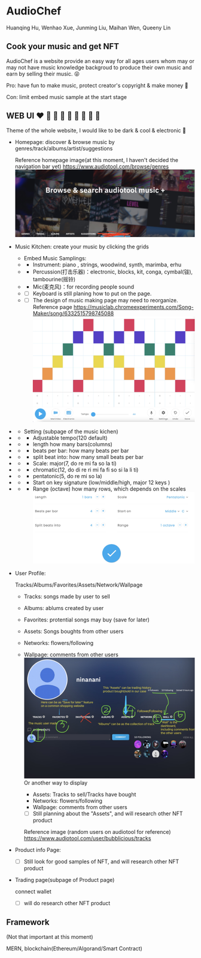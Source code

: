 # AudioChef

Huanqing Hu, Wenhao Xue, Junming Liu, Maihan Wen, Queeny Lin

## Cook your music and get NFT

AudioChef is a website provide an easy way for all ages users whom may or may not have music knowledge backgroud to produce their own music and earn by selling their music.
:stuck_out_tongue_closed_eyes:

Pro: have fun to make music, protect creator's copyright & make money :money_mouth_face:

Con: limit embed music sample at the start stage

## WEB UI :heart: :orange_heart: :yellow_heart: :green_heart: :blue_heart: :purple_heart: :brown_heart: :black_heart: :white_heart:

Theme of the whole website, I would like to be dark & cool & electronic :space_invader:

- Homepage: discover & browse music by genres/track/albums/artist/suggestions

  Reference homepage image(at this moment, I haven't decided the navigation bar yet)
  https://www.audiotool.com/browse/genres
  ![homepage](RefUI/homepage.jpg)

* Music Kitchen: create your music by clicking the grids

  - Embed Music Samplings:
  - - Instrument: piano , strings, woodwind, synth, marimba, erhu
  - - Percussion(打击乐器)：electronic, blocks, kit, conga, cymbal(钹), tambourine(摇铃)
  - - Mic(麦克风)：for recording people sound
  - - [ ] Keyboard is still planing how to put on the page.
  - - [ ] The design of music making page may need to reorganize.
          Reference page https://musiclab.chromeexperiments.com/Song-Maker/song/6332515798745088
          ![musicgrid](RefUI/musicgrid.jpg)

- - Setting (subpage of the music kichen)

- - - Adjustable tempo(120 default)
- - - length how many bars(columns)
- - - beats per bar: how many beats per bar
- - - split beat into: how many small beats per bar
- - - Scale: major(7, do re mi fa so la ti)
- - - chromatic(12, do di re ri mi fa fi so si la li ti)
- - - pentatonic(5, do re mi so la)
- - - Start on key signature (low/middle/high, major 12 keys )
- - - Range (octave) how many rows, which depends on the scales
      ![gridsetting](RefUI/gridsetting.jpg)

* User Profile:

  Tracks/Albums/Favorites/Assets/Network/Wallpage

  - Tracks: songs made by user to sell
  - Albums: ablums created by user
  - Favorites: protential songs may buy (save for later)
  - Assets: Songs boughts from other users
  - Networks: flowers/following
  - Wallpage: comments from other users
    ![dashboard](RefUI/dashboard.jpg)
    Or another way to display

    - Assets: Tracks to sell/Tracks have bought
    - Networks: flowers/following
    - Wallpage: comments from other users
    - [ ] Still planning about the "Assets", and will research other NFT product

    Reference image (random users on audiotool for reference) https://www.audiotool.com/user/bubblicious/tracks

* Product info Page:

  - [ ] Still look for good samples of NFT, and will research other NFT product

* Trading page(subpage of Product page)

  connect wallet

  - [ ] will do research other NFT product

## Framework

(Not that important at this moment)

MERN, blockchain(Ethereum/Algorand/Smart Contract)
